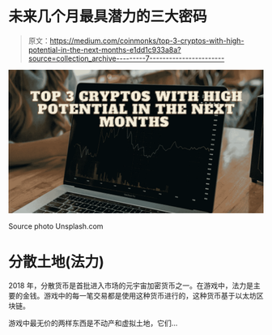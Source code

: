 # 未来几个月最具潜力的三大密码

> 原文：<https://medium.com/coinmonks/top-3-cryptos-with-high-potential-in-the-next-months-e1dd1c933a8a?source=collection_archive---------7----------------------->

![](img/51dca5187fb9d5b5fded9d6431db8ab0.png)

Source photo Unsplash.com

# 分散土地(法力)

2018 年，分散货币是首批进入市场的元宇宙加密货币之一。在游戏中，法力是主要的金钱。游戏中的每一笔交易都是使用这种货币进行的，这种货币基于以太坊区块链。

游戏中最无价的两样东西是不动产和虚拟土地，它们…